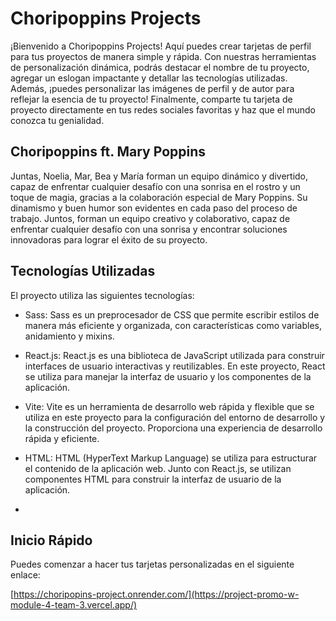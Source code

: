 # Choripoppins Projects

¡Bienvenido a Choripoppins Projects! Aquí puedes crear tarjetas de perfil para tus proyectos de manera simple y rápida. Con nuestras herramientas de personalización dinámica, podrás destacar el nombre de tu proyecto, agregar un eslogan impactante y detallar las tecnologías utilizadas. Además, ¡puedes personalizar las imágenes de perfil y de autor para reflejar la esencia de tu proyecto! Finalmente, comparte tu tarjeta de proyecto directamente en tus redes sociales favoritas y haz que el mundo conozca tu genialidad.

## Choripoppins ft. Mary Poppins

Juntas, Noelia, Mar, Bea y María forman un equipo dinámico y divertido, capaz de enfrentar cualquier desafío con una sonrisa en el rostro y un toque de magia, gracias a la colaboración especial de Mary Poppins. Su dinamismo y buen humor son evidentes en cada paso del proceso de trabajo. Juntos, forman un equipo creativo y colaborativo, capaz de enfrentar cualquier desafío con una sonrisa y encontrar soluciones innovadoras para lograr el éxito de su proyecto.

## Tecnologías Utilizadas

El proyecto utiliza las siguientes tecnologías:

- Sass: Sass es un preprocesador de CSS que permite escribir estilos de manera más eficiente y organizada, con características como variables, anidamiento y mixins.

- React.js: React.js es una biblioteca de JavaScript utilizada para construir interfaces de usuario interactivas y reutilizables. En este proyecto, React se utiliza para manejar la interfaz de usuario y los componentes de la aplicación.

- Vite: Vite es un herramienta de desarrollo web rápida y flexible que se utiliza en este proyecto para la configuración del entorno de desarrollo y la construcción del proyecto. Proporciona una experiencia de desarrollo rápida y eficiente.

- HTML: HTML (HyperText Markup Language) se utiliza para estructurar el contenido de la aplicación web. Junto con React.js, se utilizan componentes HTML para construir la interfaz de usuario de la aplicación.

-

## Inicio Rápido

Puedes comenzar a hacer tus tarjetas personalizadas en el siguiente enlace:

[https://choripopins-project.onrender.com/](https://project-promo-w-module-4-team-3.vercel.app/)
